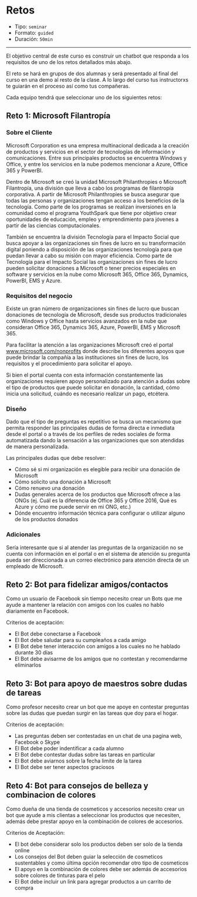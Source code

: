 # Retos

* Tipo: `seminar`
* Formato: `guided`
* Duración: `50min`

***

El objetivo central de este curso es construir un chatbot que responda a los
requisitos de uno de los retos detallados más abajo.

El reto se hará en grupos de dos alumnas y será presentado al final del curso en
una demo al resto de la clase. A lo largo del curso tus instructorxs te guiarán
en el proceso así como tus compañeras.

Cada equipo tendrá que seleccionar uno de los siguientes retos:

## Reto 1: Microsoft Filantropía

### Sobre el Cliente

Microsoft Corporation es una empresa multinacional dedicada a la creación de
productos y servicios en el sector de tecnologías de información y
comunicaciones. Entre sus principales productos se encuentra Windows y Office, y
entre los servicios en la nube podemos mencionar a Azure, Office 365 y PowerBI.

Dentro de Microsoft se creó la unidad Microsoft Philanthropies o Microsoft
Filantropía, una división que lleva a cabo los programas de filantropía
corporativa. A partir de Microsoft Philanthropies se busca asegurar que todas
las personas y organizaciones tengan acceso a los beneficios de la tecnología.
Como parte de los programas se realizan inversiones en la comunidad como el
programa YouthSpark que tiene por objetivo crear oportunidades de educación,
empleo y emprendimiento para jóvenes a partir de las ciencias computacionales.

También se encuentra la división Tecnología para el Impacto Social que busca
apoyar a las organizaciones sin fines de lucro en su transformación digital
poniendo a disposición de las organizaciones tecnología para que puedan llevar a
cabo su misión con mayor eficiencia. Como parte de Tecnología para el Impacto
Social las organizaciones sin fines de lucro pueden solicitar donaciones a
Microsoft o tener precios especiales en software y servicios en la nube como
Microsoft 365, Office 365, Dynamics, PowerBI, EMS y Azure.

### Requisitos del negocio

Existe un gran número de organizaciones sin fines de lucro que buscan donaciones
de tecnología de Microsoft, desde sus productos tradicionales como Windows y
Office hasta servicios avanzados en la nube que consideran Office 365, Dynamics
365, Azure, PowerBI, EMS y Microsoft 365.

Para facilitar la atención a las organizaciones Microsoft creó el portal
www.microsoft.com/nonprofits donde describe los diferentes apoyos que puede
brindar la compañía a las instituciones sin fines de lucro, los requisitos y el
procedimiento para solicitar el apoyo.

Si bien el portal cuenta con esta información constantemente las organizaciones
requieren apoyo personalizado para atención a dudas sobre el tipo de productos
que puede solicitar en donación, la cantidad, cómo inicia una solicitud, cuándo
es necesario realizar un pago, etcétera.

### Diseño

Dado que el tipo de preguntas es repetitivo se busca un mecanismo que permita
responder las principales dudas de forma directa e inmediata desde el portal o a
través de los perfiles de redes sociales de forma automatizada dando la
sensación a las organizaciones que son atendidas de manera personalizada.

Las principales dudas que debe resolver:

* Cómo sé si mi organización es elegible para recibir una donación de Microsoft
* Cómo solicito una donación a Microsoft
* Cómo renuevo una donación
* Dudas generales acerca de los productos que Microsoft ofrece a las ONGs (ej.
  Cuál es la diferencia de Office 365 y Office 2016, Qué es Azure y cómo me
  puede servir en mi ONG, etc.)
* Dónde encuentro información técnica para configurar o utilizar alguno de los
  productos donados

### Adicionales

Sería interesante que si al atender las preguntas de la organización no se
cuenta con información en el portal o en el sistema de atención su pregunta
pueda ser direccionada a un correo electrónico para atención directa de un
empleado de Microsoft.

## Reto 2: Bot para fidelizar amigos/contactos

Como un usuario de Facebook sin tiempo necesito crear un Bots que me ayude a
mantener la relación con amigos con los cuales no hablo diariamente en Facebook.

Criterios de aceptación:

* El Bot debe conectarse a Facebook
* El Bot debe saludar para su cumpleaños a cada amigo
* El Bot debe tener interacción con amigos a los cuales no he hablado durante 30
  días
* El Bot debe avisarme de los amigos que no contestan y recomendarme eliminarlos

## Reto 3: Bot para apoyo de maestros sobre dudas de tareas

Como profesor necesito crear un bot que me apoye en contestar preguntas sobre
las dudas que puedan surgir en las tareas que doy para el hogar.

Criterios de aceptación:

* Las preguntas deben ser contestadas en un chat de una pagina web, Facebook o
  Skype
* El Bot debe poder indentificar a cada alumno
* El Bot debe contestar dudas sobre las tareas en particular
* El Bot debe aviarnos sobre la fecha limite de la tarea
* El Bot debe ser tener aspectos graciosos

## Reto 4: Bot para consejos de belleza y combinacion de colores

Como dueña de una tienda de cosmeticos y accesorios necesito crear un bot que
ayude a mis clientas a seleccionar los productos que necesiten, además debe
prestar apoyo en la combinación de colores de accesorios.

Criterios de Aceptación:

* El bot debe considerar solo los productos deben ser solo de la tienda online
* Los consejos del Bot deben guiar la selección de cosmeticos sustentables y
  como última opción recomendar otro tipo de cosmeticos
* El apoyo en la combinación de colores debe ser además de accesorios sobre
  colores de tinturas para el pelo
* El Bot debe incluir un link para agregar productos a un carrito de compra
